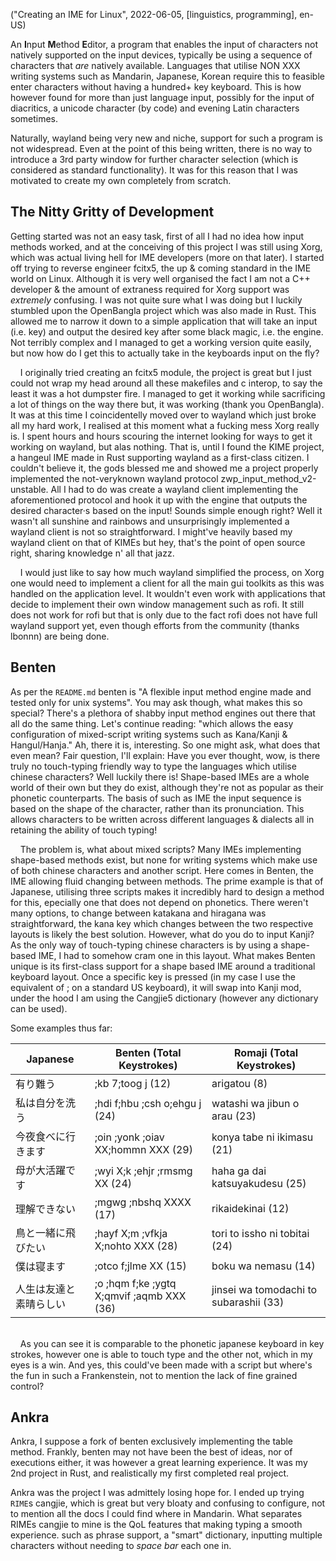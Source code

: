 ("Creating an IME for Linux", 2022-06-05, [linguistics, programming], en-US)

<span class="lettrine">A</span>n **I**nput **M**ethod **E**ditor, a program that enables the input of characters not natively supported on the input devices, typically be using a sequence of characters that *are* natively available. Languages that utilise NON XXX writing systems such as Mandarin, Japanese, Korean require this to feasible enter characters without having a hundred+ key keyboard. This is how however found for more than just language input, possibly for the input of diacritics, a unicode character (by code) and evening Latin characters sometimes.

Naturally, wayland being very new and niche, support for such a program is not widespread. Even at the point of this being written, there is no way to introduce a 3rd party window for further character selection (which is considered as standard functionality). It was for this reason that I was motivated to create my own completely from scratch.


## The Nitty Gritty of Development

<span class="lettrine">G</span>etting started was not an easy task, first of all I had no idea how input methods worked, and at the conceiving of this project I was still using Xorg, which was actual living hell for IME developers (more on that later). I started off trying to reverse engineer fcitx5, the up & coming standard in the IME world on Linux. Although it is very well organised the fact I am not a C++ developer & the amount of extraness required for Xorg support was *extremely* confusing. I was not quite sure what I was doing but I luckily stumbled upon the OpenBangla project which was also made in Rust. This allowed me to narrow it down to a simple application that will take an input (i.e. key) and output the desired key after some black magic, i.e. the engine. Not terribly complex and I managed to get a working version quite easily, but now how do I get this to actually take in the keyboards input on the fly? 

    I originally tried creating an fcitx5 module, the project is great but I just could not wrap my head around all these makefiles and c interop, to say the least it was a hot dumpster fire. I managed to get it working while sacrificing a lot of things on the way there but, it was working (thank you OpenBangla). It was at this time I coincidentelly moved over to wayland which just broke all my hard work, I realised at this moment what a fucking mess Xorg really is. I spent hours and hours scouring the internet looking for ways to get it working on wayland, but alas nothing. That is, until I found the KIME project, a hangeul IME made in Rust supporting wayland as a first-class citizen. I couldn't believe it, the gods blessed me and showed me a project properly implemented the not-veryknown wayland protocol zwp_input_method_v2-unstable. All I had to do was create a wayland client implementing the aforementioned protocol and hook it up with the engine that outputs the desired character·s based on the input! Sounds simple enough right? Well it wasn't all sunshine and rainbows and unsurprisingly implemented a wayland client is not so straightforward. I might've heavily based my wayland client on that of KIMEs but hey, that's the point of open source right, sharing knowledge n' all that jazz.

    I would just like to say how much wayland simplified the process, on Xorg one would need to implement a client for all the main gui toolkits as this was handled on the application level. It wouldn't even work with applications that decide to implement their own window management such as rofi. It still does not work for rofi but that is only due to the fact rofi does not have full wayland support yet, even though efforts from the community (thanks lbonnn) are being done.


## Benten

<span class="lettrine">A</span>s per the `README.md` benten is "A flexible input method engine made and tested only for unix systems". You may ask though, what makes this so special? There's a plethora of shabby input method engines out there that all do the same thing. Let's continue reading: "which allows the easy configuration of mixed-script writing systems such as Kana/Kanji & Hangul/Hanja." Ah, there it is, interesting. So one might ask, what does that even mean? Fair question, I'll explain: Have you ever thought, wow, is there truly no touch-typing friendly way to type the languages which utilise chinese characters? Well luckily there is! Shape-based IMEs are a whole world of their own but they do exist, although they're not as popular as their phonetic counterparts. The basis of such as IME the input sequence is based on the shape of the character, rather than its pronunciation. This allows characters to be written across different languages & dialects all in retaining the ability of touch typing! 

    The problem is, what about mixed scripts? Many IMEs implementing shape-based methods exist, but none for writing systems which make use of both chinese characters and another script. Here comes in Benten, the IME allowing fluid changing between methods. The prime example is that of Japanese, utilising three scripts makes it incredibly hard to design a method for this, epecially one that does not depend on phonetics. There weren't many options, to change between katakana and hiragana was straightforward, the kana key which changes between the two respective layouts is likely the best solution. However, what do you do to input Kanji? As the only way of touch-typing chinese characters is by using a shape-based IME, I had to somehow cram one in this layout. What makes Benten unique is its first-class support for a shape based IME around a traditional keyboard layout. Once a specific key is pressed (in my case I use the equivalent of ; on a standard US keyboard), it will swap into Kanji mod, under the hood I am using the Cangjie5 dictionary (however any dictionary can be used).

Some examples thus far:

|Japanese 			|Benten (Total Keystrokes) 		          |Romaji (Total Keystrokes)             |
|-------------------|-----------------------------------------|--------------------------------------|
|有り難う    			|;kb 7;toog j (12) 				          |arigatou (8) 				         |
|私は自分を洗う		|;hdi f;hbu ;csh o;ehgu j (24)	          |watashi wa jibun o arau (23)          |
|今夜食べに行きます	|;oin ;yonk ;oiav XX;hommn XXX (29)       |konya tabe ni ikimasu (21)            |
|母が大活躍です   		|;wyi X;k ;ehjr ;rmsmg XX (24)            |haha ga dai katsuyakudesu (25)        |
|理解できない   		|;mgwg ;nbshq XXXX (17) 		          |rikaidekinai (12)                     |
|鳥と一緒に飛びたい	|;hayf X;m ;vfkja X;nohto XXX (28)        |tori to issho ni tobitai (24)         |
|僕は寝ます      		|;otco f;jlme XX (15) 		              |boku wa nemasu (14)   	             |
|人生は友達と素晴らしい	|;o ;hqm f;ke ;ygtq X;qmvif ;aqmb XXX (36)|jinsei wa tomodachi to subarashii (33)|

\
    As you can see it is comparable to the phonetic japanese keyboard in key strokes, however one is able to touch type and the other not, which in my eyes is a win. And yes, this could've been made with a script but where's the fun in such a Frankenstein, not to mention the lack of fine grained control?

## Ankra

<span class="lettrine">A</span>nkra, I suppose a fork of benten exclusively implementing the table method. Frankly, benten may not have been the best of ideas, nor of executions either, it was however a great learning experience. It was my 2nd project in Rust, and realistically my first completed real project.

Ankra was the project I was admittely losing hope for. I ended up trying `RIME`s cangjie, which is great but very bloaty and confusing to configure, not to mention all the docs I could find where in Mandarin. What separates RIMEs cangjie to mine is the QoL features that making typing a smooth experience.  such as phrase support, a "smart" dictionary, inputting multiple characters without needing to *space bar* each one in. 